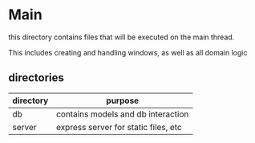 # Main

this directory contains files that will be executed on the main thread.

This includes creating and handling windows, as well as all domain logic

## directories

| directory | purpose                              |
| --------- | ------------------------------------ |
| db        | contains models and db interaction   |
| server    | express server for static files, etc |

